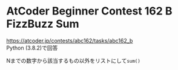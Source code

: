 # AtCoder Beginner Contest 162 B FizzBuzz Sum  
https://atcoder.jp/contests/abc162/tasks/abc162_b  
Python (3.8.2)で回答  

Nまでの数字から該当するもの以外をリストにして`sum()`
